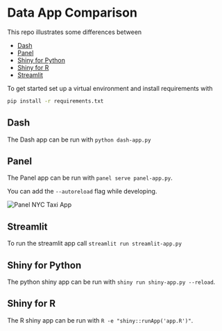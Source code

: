 # Data App Comparison

This repo illustrates some differences between

- [Dash](https://plotly.com/dash/)
- [Panel](https://panel.holoviz.org/reference/index.html)
- [Shiny for Python](https://shiny.posit.co/)
- [Shiny for R](https://shiny.posit.co/)
- [Streamlit](https://streamlit.io/)

To get started set up a virtual environment and install requirements with

```bash
pip install -r requirements.txt
```

## Dash

The Dash app can be run with `python dash-app.py`

## Panel

The Panel app can be run with `panel serve panel-app.py`.

You can add the `--autoreload` flag while developing.

![Panel NYC Taxi App](assets/panel-nyc-taxi.gif)

## Streamlit

To run the streamlit app call `streamlit run streamlit-app.py`

## Shiny for Python

The python shiny app can be run with `shiny run shiny-app.py --reload`.

## Shiny for R

The R shiny app can be run with `R -e "shiny::runApp('app.R')"`.
